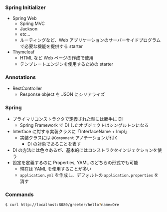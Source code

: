 ### Spring Initializer
- Spring Web
    - Spring MVC
    - Jackson
    - etc...
    - ルーティングなど、Web アプリケーションのサーバーサイドプログラムで必要な機能を提供する starter
- Thymeleaf
    - HTML など Web ページの作成で使用
    - テンプレートエンジンを使用するための starter

### Annotations
- RestController
  - Response object を JSON にシリアライズ

### Spring
- プライマリコンストラクタで定義された型には勝手に DI
  - Spring Framework で DI したオブジェクトはシングルトンになる
- Interface に対する実装クラスに「InterfaceName + Impl」
  - 実装クラスには `@Component` アノテーションが付く
    - DI の対象であることを表す
- DI の方法には色々あるが、基本的にはコンストラクタインジェクションを使う
- 設定を定義するのに Properties, YAML のどちらの形式でも可能
    - 現在は YAML を使用することが多い
    - `application.yml` を作成し、デフォルトの `application.properties` を消す

### Commands
``` sh
$ curl http://localhost:8080/greeter/hello?name=Ore
```
